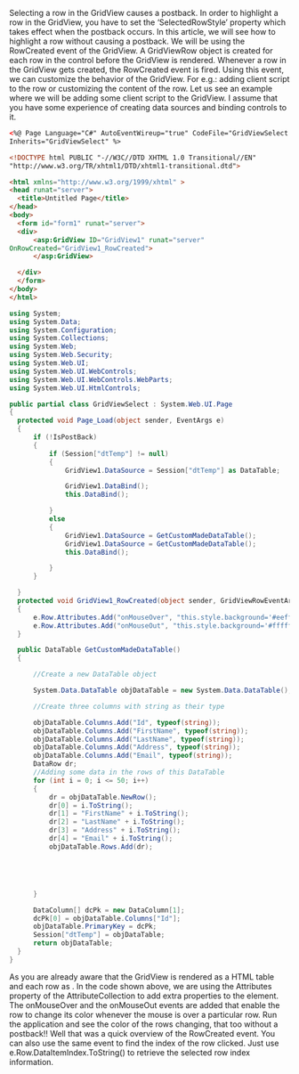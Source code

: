 
Selecting a row in the GridView causes a postback. In order to highlight a row in the GridView, you have to set the ‘SelectedRowStyle’ property which takes effect when the postback occurs. In this article, we will see how to highlight a row without causing a postback. We will be using the RowCreated event of the GridView. A GridViewRow object is created for each row in the control before the GridView is rendered. Whenever a row in the GridView gets created, the RowCreated event is fired. Using this event, we can customize the behavior of the GridView. For e.g.: adding client script to the row or customizing the content of the row. Let us see an example where we will be adding some client script to the GridView. I assume that you have some experience of creating data sources and binding controls to it.
```html
<%@ Page Language="C#" AutoEventWireup="true" CodeFile="GridViewSelect.aspx.cs"
Inherits="GridViewSelect" %>

<!DOCTYPE html PUBLIC "-//W3C//DTD XHTML 1.0 Transitional//EN"
"http://www.w3.org/TR/xhtml1/DTD/xhtml1-transitional.dtd">

<html xmlns="http://www.w3.org/1999/xhtml" >
<head runat="server">
  <title>Untitled Page</title>
</head>
<body>
  <form id="form1" runat="server">
  <div>
      <asp:GridView ID="GridView1" runat="server"
OnRowCreated="GridView1_RowCreated">
      </asp:GridView>

  </div>
  </form>
</body>
</html>
```
```csharp
using System;
using System.Data;
using System.Configuration;
using System.Collections;
using System.Web;
using System.Web.Security;
using System.Web.UI;
using System.Web.UI.WebControls;
using System.Web.UI.WebControls.WebParts;
using System.Web.UI.HtmlControls;

public partial class GridViewSelect : System.Web.UI.Page
{
  protected void Page_Load(object sender, EventArgs e)
  {
      if (!IsPostBack)
      {
          if (Session["dtTemp"] != null)
          {
              GridView1.DataSource = Session["dtTemp"] as DataTable;

              GridView1.DataBind();
              this.DataBind();

          }
          else
          {
              GridView1.DataSource = GetCustomMadeDataTable();
              GridView1.DataSource = GetCustomMadeDataTable();
              this.DataBind();

          }
      }

  }
  protected void GridView1_RowCreated(object sender, GridViewRowEventArgs e)
  {
      e.Row.Attributes.Add("onMouseOver", "this.style.background='#eeff00'");
      e.Row.Attributes.Add("onMouseOut", "this.style.background='#ffffff'");   
  }

  public DataTable GetCustomMadeDataTable()
  {

      //Create a new DataTable object

      System.Data.DataTable objDataTable = new System.Data.DataTable();

      //Create three columns with string as their type

      objDataTable.Columns.Add("Id", typeof(string));
      objDataTable.Columns.Add("FirstName", typeof(string));
      objDataTable.Columns.Add("LastName", typeof(string));
      objDataTable.Columns.Add("Address", typeof(string));
      objDataTable.Columns.Add("Email", typeof(string));
      DataRow dr;
      //Adding some data in the rows of this DataTable
      for (int i = 0; i <= 50; i++)
      {
          dr = objDataTable.NewRow();
          dr[0] = i.ToString();
          dr[1] = "FirstName" + i.ToString();
          dr[2] = "LastName" + i.ToString();
          dr[3] = "Address" + i.ToString();
          dr[4] = "Email" + i.ToString();
          objDataTable.Rows.Add(dr);





      }

      DataColumn[] dcPk = new DataColumn[1];
      dcPk[0] = objDataTable.Columns["Id"];
      objDataTable.PrimaryKey = dcPk;
      Session["dtTemp"] = objDataTable;
      return objDataTable;
  }
}
```

As you are already aware that the GridView is rendered as a HTML table and each row as . In the code shown above, we are using the Attributes property of the AttributeCollection to add extra properties to the element. The onMouseOver and the onMouseOut events are added that enable the row to change its color whenever the mouse is over a particular row. Run the application and see the color of the rows changing, that too without a postback!! Well that was a quick overview of the RowCreated event. You can also use the same event to find the index of the row clicked. Just use e.Row.DataItemIndex.ToString() to retrieve the selected row index information.
<!--stackedit_data:
eyJoaXN0b3J5IjpbLTY3MTY3OTIwOSwtODM1NzcxMTkyLC01NT
I5OTM0MjYsMTU1MzE2MDY4MCw2NjgxOTAwNDksMTIwMzA0Njk0
NiwxNDA3NTE3MzE1LC0zODQxMDUwMTMsLTMxNTY0ODU4OCwtOD
AwNTYxOTMwLC0xNzI0MjMzMzc2LC0xNTY1NzEzOTgzLC0yMDY2
NjU1NDc1LC05Mzg1MTYyMzgsLTMzMjQ1NTM2M119
-->